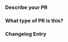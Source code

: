 ### Describe your PR


### What type of PR is this?

<!--
Add one of the following kinds:
/kind chore
/kind cleanup
/kind fix
/kind bugfix
/kind enhancement
/kind feature
/kind feat
/kind feature
/kind docs

If this change should not appear in the changelog, select one of these:
/kind NONE
/kind release-note-none
-->

### Changelog Entry

```release-note

```
<!-- Write NONE if this change should not appear in the changelog -->
